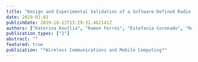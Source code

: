 ```yaml
---
title: "Design and Experimental Validation of a Software-Defined Radio Access Network Testbed with Slicing Support"
date: 2019-01-01
publishDate: 2019-10-13T13:29:32.462141Z
authors: ["Katerina Koutlia", "Ramon Ferrús", "Estefania Coronado", "Roberto Riggio", "Fernando Casadevall", "Anna Umbert", "Jesus Pérez-Romero"]
publication_types: ["2"]
abstract: ""
featured: true
publication: "*Wireless Communications and Mobile Computing*"
---
```


